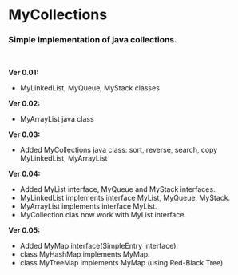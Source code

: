 # MyCollections
<h3>Simple implementation of java collections.</h3>

</br>

<b>Ver 0.01:</b> <ul><li>MyLinkedList, MyQueue, MyStack classes </li></ul> 
<b>Ver 0.02:</b> <ul><li>MyArrayList java class</li></ul> 
<b>Ver 0.03:</b> <ul><li>Added MyCollections java class: sort, reverse, search, copy MyLinkedList, MyArrayList</li></ul> 
<b>Ver 0.04:</b> <ul>
          <li>Added MyList interface, MyQueue and MyStack interfaces.</li> 
          <li> MyLinkedList implements interface MyList, MyQueue, MyStack.</li>
          <li>MyArrayList implements interface MyList.</li> 
          <li>MyCollection clas now work with MyList interface.</li>
          </ul>
<b>Ver 0.05:</b> <ul>
          <li>Added MyMap interface(SimpleEntry interface).</li> 
          <li>class MyHashMap implements MyMap.</li>
          <li>class MyTreeMap implements MyMap (using Red-Black Tree)</li> 
          </ul>
